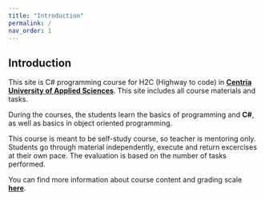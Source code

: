 ```yaml
---
title: "Introduction"
permalink: /
nav_order: 1
---
```


## Introduction

This site is C# programming course for H2C (Highway to code) in [**Centria University of Applied Sciences**](https://web.centria.fi/en). This site includes all course materials and tasks.

During the courses, the students learn the basics of programming and **C#**, as well as basics in object oriented programming. 

This course is meant to be self-study course, so teacher is mentoring only. Students go through material independently, execute and return excercises at their own pace.
The evaluation is based on the number of tasks performed. 

You can find more information about course content and grading scale [**here**](part0).



